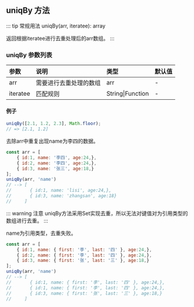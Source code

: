 ## uniqBy 方法
::: tip 常规用法
uniqBy(arr, iteratee): array 

返回根据iteratee进行去重处理后的arr数组。
:::


### uniqBy 参数列表
| 参数          | 说明                 | 类型     | 默认值   |
| :------------- |:-----------------| :--------| :--------|
| arr         | 需要进行去重处理的数组     | arr       | -      |
| iteratee         |  匹配规则    | String\|Function      | -      |

#### 例子
```js
uniqBy([2.1, 1.2, 2.3], Math.floor);
// => [2.1, 1.2]
```

去除arr中重复出现name为李四的数据。
```js
const arr = [
    { id:1, name: '李四', age:24,},
    { id:2, name: '李四', age:24,},
    { id:3, name: '张三', age:18,}
];
uniqBy(arr, 'name')
// --> [
//       { id:1, name: 'lisi', age:24,},
//       { id:3, name: 'zhangsan', age:18}
//     ]
```

::: warning 注意
uniqBy方法采用Set实现去重，所以无法对键值对为引用类型的数组进行去重。
:::

name为引用类型，去重失败。
```js
const arr = [
    { id:1, name: { first: '李', last: '四' }, age:24,},
    { id:2, name: { first: '李', last: '四' }, age:24,},
    { id:3, name: { first: '张', last: '三' }, age:18,}
];
uniqBy(arr, 'name')
// --> [
//       { id:1, name: { first: '李', last: '四' }, age:24,},
//       { id:1, name: { first: '李', last: '四' }, age:24,},
//       { id:3, name: { first: '张', last: '三' }, age:18,}
//     ]
```